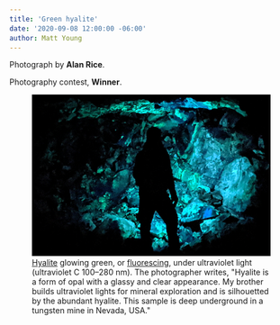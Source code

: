 ```yaml
---
title: 'Green hyalite'
date: '2020-09-08 12:00:00 -06:00'
author: Matt Young
---
```


Photograph by **Alan Rice**.

Photography contest, **Winner**.


<figure>
<img src="/uploads/2020/Rice_Alan_Green_Hyalite-1.jpg" alt="Hyalite"/>
<figcaption>
<a href="https://en.wikipedia.org/wiki/Hyalite">Hyalite</a> glowing green, or <a href="https://en.wikipedia.org/wiki/Fluorescence">fluorescing</a>, under ultraviolet light (ultraviolet C 100–280&nbsp;nm). The photographer writes, "Hyalite is a form of opal with a glassy and clear appearance. My brother builds ultraviolet lights for mineral exploration and is silhouetted by the abundant hyalite. This sample is deep underground in a tungsten mine in Nevada, USA." </figcaption>
</figure>
